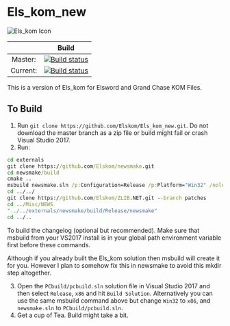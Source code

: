 # Els_kom_new

![Els_kom Icon](https://github.com/Elskom/Els_kom_new/blob/icon/els_kom.png)

|       | Build |
|:---------------:  |:---------------:  |
| Master: | [![Build status](https://ci.appveyor.com/api/projects/status/5ikdee6h3qy6lyum/branch/master?svg=true)](https://ci.appveyor.com/project/AraHaan/els-kom-new) |
| Current: | [![Build status](https://ci.appveyor.com/api/projects/status/5ikdee6h3qy6lyum?svg=true)](https://ci.appveyor.com/project/AraHaan/els-kom-new) |

This is a version of Els_kom for Elsword and Grand Chase KOM Files.

## To Build

1. Run ``git clone https://github.com/Elskom/Els_kom_new.git``. Do not download the master branch as a zip file or build might fail or crash Visual Studio 2017.
2. Run:
```cmd
cd externals
git clone https://github.com/Elskom/newsmake.git
cd newsmake/build
cmake ..
msbuild newsmake.sln /p:Configuration=Release /p:Platform="Win32" /nologo /verbosity:m /m
cd ../../
git clone https://github.com/Elskom/ZLIB.NET.git --branch patches
cd ../Misc/NEWS
"../../externals/newsmake/build/Release/newsmake"
cd ../..
```

To build the changelog (optional but recommended). Make sure that msbuild from your VS2017 install is in your global path environment variable first before these commands.

Although if you already built the Els_kom solution then msbuild will create it for you. However
I plan to somehow fix this in newsmake to avoid this mkdir step altogether.

3. Open the ``PCbuild/pcbuild.sln`` solution file in Visual Studio 2017 and then select ``Release``, ``x86`` and hit ``Build Solution``. Alternatively you can use the same msbuild command above but change ``Win32`` to ``x86``, and ``newsmake.sln`` to ``PCbuild/pcbuild.sln``.
4. Get a cup of Tea. Build might take a bit.
